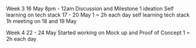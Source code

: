 Week 3
16 May 8pm - 12am
Discussion and Milestone 1 ideation
Self learning on tech stack
17 - 20 May
1 ~ 2h each day self learning tech stack
1h meeting on 18 and 19 May

Week 4
22 - 24 May
Started working on Mock up and Proof of Concept
1 ~ 2h each day

